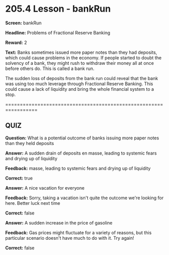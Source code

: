 # 205.4 Lesson - bankRun

**Screen:** bankRun

**Headline:** Problems of Fractional Reserve Banking

**Reward:** 2

**Text:** Banks sometimes issued more paper notes than they had deposits, which could cause problems in the economy. If people started to doubt the solvency of a bank, they might rush to withdraw their money all at once before others do. This is called a bank run.

The sudden loss of deposits from the bank run could reveal that the bank was using too much leverage through Fractional Reserve Banking. This could cause a lack of liquidity and bring the whole financial system to a stop.


=================================================================

## QUIZ

**Question:** What is a potential outcome of banks issuing more paper notes than they held deposits


**Answer:** A sudden drain of deposits en masse, leading to systemic fears and drying up of liquidity

**Feedback:** masse, leading to systemic fears and drying up of liquidity

**Correct:** true

**Answer:** A nice vacation for everyone

**Feedback:** Sorry, taking a vacation isn&#x27;t quite the outcome we&#x27;re looking for here. Better luck next time

**Correct:** false

**Answer:** A sudden increase in the price of gasoline

**Feedback:** Gas prices might fluctuate for a variety of reasons, but this particular scenario doesn&#x27;t have much to do with it. Try again!

**Correct:** false


<figure><img src="../.gitbook/assets/205-04.png" alt=""><figcaption></figcaption></figure>

